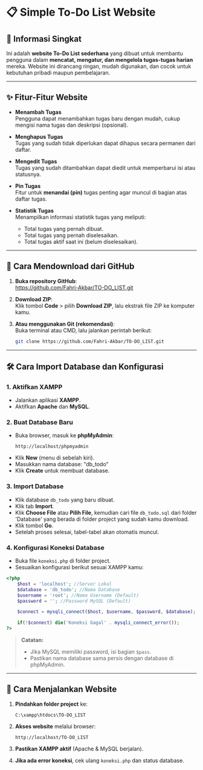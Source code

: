 
# 📋 Simple To-Do List Website

## 📖 Informasi Singkat

Ini adalah **website To-Do List sederhana** yang dibuat untuk membantu pengguna dalam **mencatat, mengatur, dan mengelola tugas-tugas harian** mereka. Website ini dirancang ringan, mudah digunakan, dan cocok untuk kebutuhan pribadi maupun pembelajaran.

---

## ✨ Fitur-Fitur Website

- **Menambah Tugas**  
  Pengguna dapat menambahkan tugas baru dengan mudah, cukup mengisi nama tugas dan deskripsi (opsional).

- **Menghapus Tugas**  
  Tugas yang sudah tidak diperlukan dapat dihapus secara permanen dari daftar.

- **Mengedit Tugas**  
  Tugas yang sudah ditambahkan dapat diedit untuk memperbarui isi atau statusnya.

- **Pin Tugas**  
  Fitur untuk **menandai (pin)** tugas penting agar muncul di bagian atas daftar tugas.

- **Statistik Tugas**  
  Menampilkan informasi statistik tugas yang meliputi:  
  - Total tugas yang pernah dibuat.  
  - Total tugas yang pernah diselesaikan.  
  - Total tugas aktif saat ini (belum diselesaikan).

---

## 💾 Cara Mendownload dari GitHub

1. **Buka repository GitHub**:  
   https://github.com/Fahri-Akbar/TO-DO_LIST.git

2. **Download ZIP**:  
   Klik tombol **Code** > pilih **Download ZIP**, lalu ekstrak file ZIP ke komputer kamu.

3. **Atau menggunakan Git (rekomendasi)**:  
   Buka terminal atau CMD, lalu jalankan perintah berikut:
   ```bash
   git clone https://github.com/Fahri-Akbar/TO-DO_LIST.git
   ```

---

## 🛠 Cara Import Database dan Konfigurasi

### 1. Aktifkan XAMPP
- Jalankan aplikasi **XAMPP**.
- Aktifkan **Apache** dan **MySQL**.

### 2. Buat Database Baru
- Buka browser, masuk ke **phpMyAdmin**:
  ```
  http://localhost/phpmyadmin
  ```
- Klik **New** (menu di sebelah kiri).
- Masukkan nama database: "db_todo"
- Klik **Create** untuk membuat database.

### 3. Import Database
- Klik database `db_todo` yang baru dibuat.
- Klik tab **Import**.
- Klik **Choose File** atau **Pilih File**, kemudian cari file `db_todo.sql` dari folder 'Database' yang berada di folder project yang sudah kamu download.
- Klik tombol **Go**.
- Setelah proses selesai, tabel-tabel akan otomatis muncul.

### 4. Konfigurasi Koneksi Database
- Buka file `koneksi.php` di folder project.
- Sesuaikan konfigurasi berikut sesuai XAMPP kamu:

```php
<?php
    $host = 'localhost'; //Server Lokal
    $database = 'db_todo'; //Nama Database
    $username = 'root'; //Nama Username (Default)
    $password = ''; //Password MySQL (Default)

    $connect = mysqli_connect($host, $username, $password, $database);

    if(!$connect) die('Koneksi Gagal' . mysqli_connect_error());
?>
```

> **Catatan:**
> - Jika MySQL memiliki password, isi bagian `$pass`.
> - Pastikan nama database sama persis dengan database di phpMyAdmin.

---

## 🚀 Cara Menjalankan Website

1. **Pindahkan folder project** ke:
   ```
   C:\xampp\htdocs\TO-DO_LIST
   ```
2. **Akses website** melalui browser:
   ```
   http://localhost/TO-DO_LIST
   ```

3. **Pastikan XAMPP aktif** (Apache & MySQL berjalan).

4. **Jika ada error koneksi**, cek ulang `koneksi.php` dan status database.


